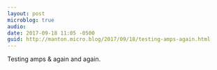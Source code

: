 ```yaml
---
layout: post
microblog: true
audio: 
date: 2017-09-18 11:05 -0500
guid: http://manton.micro.blog/2017/09/18/testing-amps-again.html
---
```

Testing amps & again and again.
